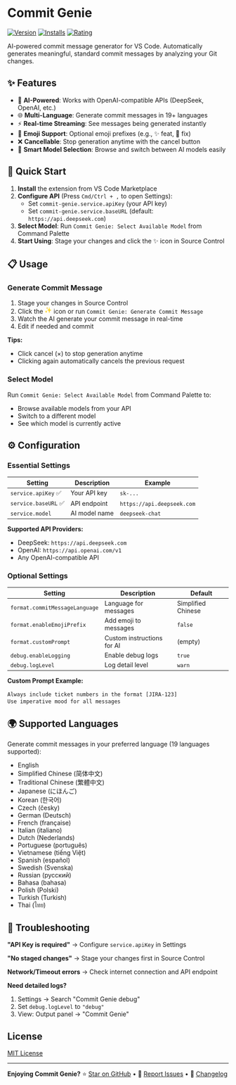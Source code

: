 # Commit Genie

[![Version](https://img.shields.io/visual-studio-marketplace/v/joygqz.commit-genie?style=flat-square&logo=visual-studio-code&label=VS%20Code%20Marketplace)](https://marketplace.visualstudio.com/items?itemName=joygqz.commit-genie)
[![Installs](https://img.shields.io/visual-studio-marketplace/i/joygqz.commit-genie?style=flat-square)](https://marketplace.visualstudio.com/items?itemName=joygqz.commit-genie)
[![Rating](https://img.shields.io/visual-studio-marketplace/r/joygqz.commit-genie?style=flat-square)](https://marketplace.visualstudio.com/items?itemName=joygqz.commit-genie)

AI-powered commit message generator for VS Code. Automatically generates meaningful, standard commit messages by analyzing your Git changes.

## ✨ Features

- 🤖 **AI-Powered**: Works with OpenAI-compatible APIs (DeepSeek, OpenAI, etc.)
- 🌐 **Multi-Language**: Generate commit messages in 19+ languages
- ⚡ **Real-time Streaming**: See messages being generated instantly
- 🎨 **Emoji Support**: Optional emoji prefixes (e.g., ✨ feat, 🐛 fix)
- ❌ **Cancellable**: Stop generation anytime with the cancel button
- 🔄 **Smart Model Selection**: Browse and switch between AI models easily

## 🚀 Quick Start

1. **Install** the extension from VS Code Marketplace
2. **Configure API** (Press `Cmd/Ctrl + ,` to open Settings):
   - Set `commit-genie.service.apiKey` (your API key)
   - Set `commit-genie.service.baseURL` (default: `https://api.deepseek.com`)
3. **Select Model**: Run `Commit Genie: Select Available Model` from Command Palette
4. **Start Using**: Stage your changes and click the ✨ icon in Source Control

## 📋 Usage

### Generate Commit Message

1. Stage your changes in Source Control
2. Click the <img src="images/logo.png" width="16" height="16" /> icon or run `Commit Genie: Generate Commit Message`
3. Watch the AI generate your commit message in real-time
4. Edit if needed and commit

**Tips:**
- Click cancel (×) to stop generation anytime
- Clicking again automatically cancels the previous request

### Select Model

Run `Commit Genie: Select Available Model` from Command Palette to:
- Browse available models from your API
- Switch to a different model
- See which model is currently active

## ⚙️ Configuration

### Essential Settings

| Setting | Description | Example |
|---------|-------------|---------|
| `service.apiKey` ✅ | Your API key | `sk-...` |
| `service.baseURL` ✅ | API endpoint | `https://api.deepseek.com` |
| `service.model` | AI model name | `deepseek-chat` |

**Supported API Providers:**
- DeepSeek: `https://api.deepseek.com`
- OpenAI: `https://api.openai.com/v1`
- Any OpenAI-compatible API

### Optional Settings

| Setting | Description | Default |
|---------|-------------|---------|
| `format.commitMessageLanguage` | Language for messages | Simplified Chinese |
| `format.enableEmojiPrefix` | Add emoji to messages | `false` |
| `format.customPrompt` | Custom instructions for AI | (empty) |
| `debug.enableLogging` | Enable debug logs | `true` |
| `debug.logLevel` | Log detail level | `warn` |

**Custom Prompt Example:**
```
Always include ticket numbers in the format [JIRA-123]
Use imperative mood for all messages
```

## 🌍 Supported Languages

Generate commit messages in your preferred language (19 languages supported):

- English
- Simplified Chinese (简体中文)
- Traditional Chinese (繁體中文)
- Japanese (にほんご)
- Korean (한국어)
- Czech (česky)
- German (Deutsch)
- French (française)
- Italian (italiano)
- Dutch (Nederlands)
- Portuguese (português)
- Vietnamese (tiếng Việt)
- Spanish (español)
- Swedish (Svenska)
- Russian (русский)
- Bahasa (bahasa)
- Polish (Polski)
- Turkish (Turkish)
- Thai (ไทย)

## 🐛 Troubleshooting

**"API Key is required"**
→ Configure `service.apiKey` in Settings

**"No staged changes"**
→ Stage your changes first in Source Control

**Network/Timeout errors**
→ Check internet connection and API endpoint

**Need detailed logs?**
1. Settings → Search "Commit Genie debug"
2. Set `debug.logLevel` to `"debug"`
3. View: Output panel → "Commit Genie"

##  License

[MIT License](LICENSE)

---

**Enjoying Commit Genie?**
⭐ [Star on GitHub](https://github.com/joygqz/commit-genie) • 💬 [Report Issues](https://github.com/joygqz/commit-genie/issues) • 📝 [Changelog](CHANGELOG.md)
